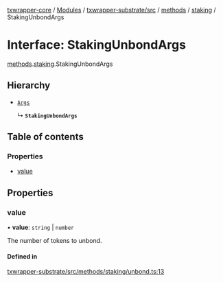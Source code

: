 [txwrapper-core](../README.md) / [Modules](../modules.md) / [txwrapper-substrate/src](../modules/txwrapper_substrate_src.md) / [methods](../modules/txwrapper_substrate_src.methods.md) / [staking](../modules/txwrapper_substrate_src.methods.staking.md) / StakingUnbondArgs

# Interface: StakingUnbondArgs

[methods](../modules/txwrapper_substrate_src.methods.md).[staking](../modules/txwrapper_substrate_src.methods.staking.md).StakingUnbondArgs

## Hierarchy

- [`Args`](../modules/txwrapper_core_src.md#args)

  ↳ **`StakingUnbondArgs`**

## Table of contents

### Properties

- [value](txwrapper_substrate_src.methods.staking.StakingUnbondArgs.md#value)

## Properties

### value

• **value**: `string` \| `number`

The number of tokens to unbond.

#### Defined in

[txwrapper-substrate/src/methods/staking/unbond.ts:13](https://github.com/paritytech/txwrapper-core/blob/54903b8/packages/txwrapper-substrate/src/methods/staking/unbond.ts#L13)
